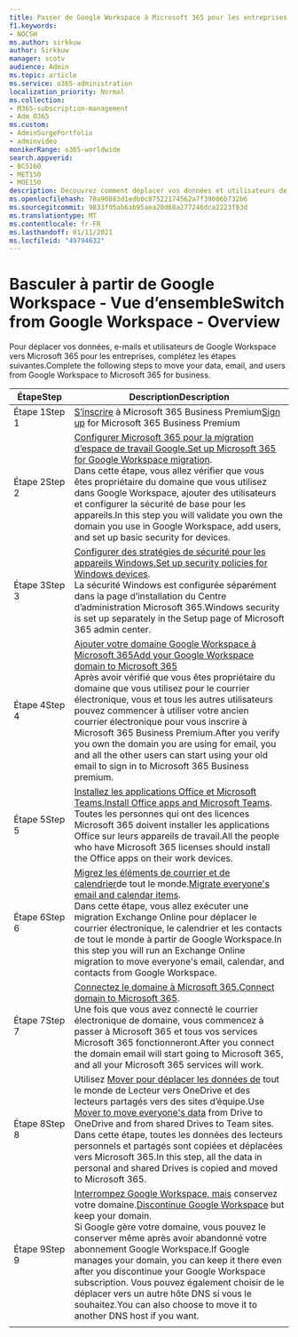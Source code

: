```yaml
---
title: Passer de Google Workspace à Microsoft 365 pour les entreprises
f1.keywords:
- NOCSH
ms.author: sirkkuw
author: Sirkkuw
manager: scotv
audience: Admin
ms.topic: article
ms.service: o365-administration
localization_priority: Normal
ms.collection:
- M365-subscription-management
- Adm_O365
ms.custom:
- AdminSurgePortfolio
- adminvideo
monikerRange: o365-worldwide
search.appverid:
- BCS160
- MET150
- MOE150
description: Découvrez comment déplacer vos données et utilisateurs de Google Workspace vers Microsoft 365 pour les entreprises.
ms.openlocfilehash: 70a90883d1edb0c87522174562a7f39006b732b6
ms.sourcegitcommit: 9833f95ab6ab95aea20d68a277246dca2223f93d
ms.translationtype: MT
ms.contentlocale: fr-FR
ms.lasthandoff: 01/11/2021
ms.locfileid: "49794632"
---
```

# <a name="switch-from-google-workspace---overview"></a><span data-ttu-id="2185e-103">Basculer à partir de Google Workspace - Vue d’ensemble</span><span class="sxs-lookup"><span data-stu-id="2185e-103">Switch from Google Workspace - Overview</span></span>

<span data-ttu-id="2185e-104">Pour déplacer vos données, e-mails et utilisateurs de Google Workspace vers Microsoft 365 pour les entreprises, complétez les étapes suivantes.</span><span class="sxs-lookup"><span data-stu-id="2185e-104">Complete the following steps to move your data, email, and users from Google Workspace to Microsoft 365 for business.</span></span>


| <span data-ttu-id="2185e-105">Étape</span><span class="sxs-lookup"><span data-stu-id="2185e-105">Step</span></span>  |<span data-ttu-id="2185e-106">Description</span><span class="sxs-lookup"><span data-stu-id="2185e-106">Description</span></span>  |
|---------|---------|
|<span data-ttu-id="2185e-107">Étape 1</span><span class="sxs-lookup"><span data-stu-id="2185e-107">Step 1</span></span> |  <span data-ttu-id="2185e-108">[S’inscrire](../sign-up.md) à Microsoft 365 Business Premium</span><span class="sxs-lookup"><span data-stu-id="2185e-108">[Sign up](../sign-up.md) for Microsoft 365 Business Premium</span></span>       |
|<span data-ttu-id="2185e-109">Étape 2</span><span class="sxs-lookup"><span data-stu-id="2185e-109">Step 2</span></span> |   <span data-ttu-id="2185e-110">[Configurer Microsoft 365 pour la migration d’espace de travail Google.](set-up-microsoft-365-forgoogle.md)</span><span class="sxs-lookup"><span data-stu-id="2185e-110">[Set up Microsoft 365 for Google Workspace migration](set-up-microsoft-365-forgoogle.md).</span></span> </br> <span data-ttu-id="2185e-111">Dans cette étape, vous allez vérifier que vous êtes propriétaire du domaine que vous utilisez dans Google Workspace, ajouter des utilisateurs et configurer la sécurité de base pour les appareils.</span><span class="sxs-lookup"><span data-stu-id="2185e-111">In this step you will validate you own the domain you use in Google Workspace, add users, and set up basic security for devices.</span></span> |
|<span data-ttu-id="2185e-112">Étape 3</span><span class="sxs-lookup"><span data-stu-id="2185e-112">Step 3</span></span> | <span data-ttu-id="2185e-113">[Configurer des stratégies de sécurité pour les appareils Windows.](../secure-win10-pcs.md)</span><span class="sxs-lookup"><span data-stu-id="2185e-113">[Set up security policies for Windows devices](../secure-win10-pcs.md).</span></span></br> <span data-ttu-id="2185e-114">La sécurité Windows est configurée séparément dans la page d’installation du Centre d’administration Microsoft 365.</span><span class="sxs-lookup"><span data-stu-id="2185e-114">Windows security is set up separately in the Setup page of Microsoft 365 admin center.</span></span> |
|<span data-ttu-id="2185e-115">Étape 4</span><span class="sxs-lookup"><span data-stu-id="2185e-115">Step 4</span></span>|[<span data-ttu-id="2185e-116">Ajouter votre domaine Google Workspace à Microsoft 365</span><span class="sxs-lookup"><span data-stu-id="2185e-116">Add your Google Workspace domain to Microsoft 365</span></span>](add-google-domain.md) </br> <span data-ttu-id="2185e-117">Après avoir vérifié que vous êtes propriétaire du domaine que vous utilisez pour le courrier électronique, vous et tous les autres utilisateurs pouvez commencer à utiliser votre ancien courrier électronique pour vous inscrire à Microsoft 365 Business Premium.</span><span class="sxs-lookup"><span data-stu-id="2185e-117">After you verify you own the domain you are using for email, you and all the other users can start using your old email to sign in to Microsoft 365 Business premium.</span></span> |
|<span data-ttu-id="2185e-118">Étape 5</span><span class="sxs-lookup"><span data-stu-id="2185e-118">Step 5</span></span> | <span data-ttu-id="2185e-119">[Installez les applications Office et Microsoft Teams.](../install-office.md)</span><span class="sxs-lookup"><span data-stu-id="2185e-119">[Install Office apps and Microsoft Teams](../install-office.md).</span></span></br> <span data-ttu-id="2185e-120">Toutes les personnes qui ont des licences Microsoft 365 doivent installer les applications Office sur leurs appareils de travail.</span><span class="sxs-lookup"><span data-stu-id="2185e-120">All the people who have Microsoft 365 licenses should install the Office apps on their work devices.</span></span>|
|<span data-ttu-id="2185e-121">Étape 6</span><span class="sxs-lookup"><span data-stu-id="2185e-121">Step 6</span></span> | <span data-ttu-id="2185e-122">[Migrez les éléments de courrier et de calendrier](migrate-email.md)de tout le monde.</span><span class="sxs-lookup"><span data-stu-id="2185e-122">[Migrate everyone's email and calendar items](migrate-email.md).</span></span></br> <span data-ttu-id="2185e-123">Dans cette étape, vous allez exécuter une migration Exchange Online pour déplacer le courrier électronique, le calendrier et les contacts de tout le monde à partir de Google Workspace.</span><span class="sxs-lookup"><span data-stu-id="2185e-123">In this step you will run an Exchange Online migration to move everyone's email, calendar, and contacts from Google Workspace.</span></span>  |
|<span data-ttu-id="2185e-124">Étape 7</span><span class="sxs-lookup"><span data-stu-id="2185e-124">Step 7</span></span> | <span data-ttu-id="2185e-125">[Connectez le domaine à Microsoft 365.](connect-domain-tom365.md)</span><span class="sxs-lookup"><span data-stu-id="2185e-125">[Connect domain to Microsoft 365](connect-domain-tom365.md).</span></span> </br> <span data-ttu-id="2185e-126">Une fois que vous avez connecté le courrier électronique de domaine, vous commencez à passer à Microsoft 365 et tous vos services Microsoft 365 fonctionneront.</span><span class="sxs-lookup"><span data-stu-id="2185e-126">After you connect the domain email will start going to Microsoft 365, and all your Microsoft 365 services will work.</span></span>|
|<span data-ttu-id="2185e-127">Étape 8</span><span class="sxs-lookup"><span data-stu-id="2185e-127">Step 8</span></span>|<span data-ttu-id="2185e-128">Utilisez [Mover pour déplacer les données de](mover-migrate-files.md) tout le monde de Lecteur vers OneDrive et des lecteurs partagés vers des sites d’équipe.</span><span class="sxs-lookup"><span data-stu-id="2185e-128">Use [Mover to move everyone's data](mover-migrate-files.md) from Drive to OneDrive and from shared Drives to Team sites.</span></span></br> <span data-ttu-id="2185e-129">Dans cette étape, toutes les données des lecteurs personnels et partagés sont copiées et déplacées vers Microsoft 365.</span><span class="sxs-lookup"><span data-stu-id="2185e-129">In this step, all the data in personal and shared Drives is copied and moved to Microsoft 365.</span></span>|
|<span data-ttu-id="2185e-130">Étape 9</span><span class="sxs-lookup"><span data-stu-id="2185e-130">Step 9</span></span>| <span data-ttu-id="2185e-131">[Interrompez Google Workspace, mais](cancel-google.md) conservez votre domaine.</span><span class="sxs-lookup"><span data-stu-id="2185e-131">[Discontinue Google Workspace](cancel-google.md) but keep your domain.</span></span> </br> <span data-ttu-id="2185e-132">Si Google gère votre domaine, vous pouvez le conserver même après avoir abandonné votre abonnement Google Workspace.</span><span class="sxs-lookup"><span data-stu-id="2185e-132">If Google manages your domain, you can keep it there even after you discontinue your Google Workspace subscription.</span></span> <span data-ttu-id="2185e-133">Vous pouvez également choisir de le déplacer vers un autre hôte DNS si vous le souhaitez.</span><span class="sxs-lookup"><span data-stu-id="2185e-133">You can also choose to move it to another DNS host if you want.</span></span>|
|||
